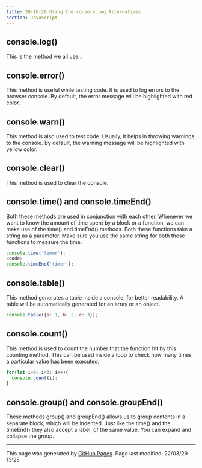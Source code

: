 ```yaml
---
title: 20-10-29 Using the console.log Alternatives
section: Javascript
---
```


## console.log()

This is the method we all use...

## console.error()

This method is useful while testing code. It is used to log errors to the browser console. By default, the error message will be highlighted with red color.

## console.warn()

This method is also used to test code. Usually, it helps in throwing warnings to the console. By default, the warning message will be highlighted with yellow color.

## console.clear()

This method is used to clear the console.

## console.time() and console.timeEnd()

Both these methods are used in conjunction with each other. Whenever we want to know the amount of time spent by a block or a function, we can make use of the time() and timeEnd() methods. Both these functions take a string as a parameter. Make sure you use the same string for both these functions to measure the time.

```javascript
console.time('timer'); 
<code>
console.timeEnd('timer');
```

## console.table()

This method generates a table inside a console, for better readability. A table will be automatically generated for an array or an object.

```javascript
console.table({a: 1, b: 2, c: 3}); 
```

## console.count()

This method is used to count the number that the function hit by this counting method. This can be used inside a loop to check how many times a particular value has been executed.

```javascript
for(let i=0; i<3; i++){
  console.count(i);
}
```

## console.group() and console.groupEnd()

These methods group() and groupEnd() allows us to group contents in a separate block, which will be indented. Just like the time() and the timeEnd() they also accept a label, of the same value. You can expand and collapse the group.

<hr>
<p class="pagedate">This page was generated by <a href=".">GitHub Pages</a>.  Page last modified: 22/03/29 13:25</p>
